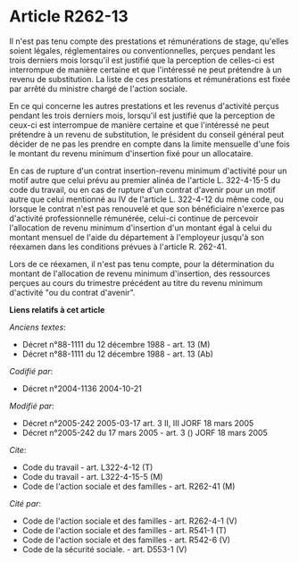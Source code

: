 # Article R262-13

Il n'est pas tenu compte des prestations et rémunérations de stage, qu'elles soient légales, réglementaires ou
conventionnelles, perçues pendant les trois derniers mois lorsqu'il est justifié que la perception de celles-ci est
interrompue de manière certaine et que l'intéressé ne peut prétendre à un revenu de substitution. La liste de ces prestations
et rémunérations est fixée par arrêté du ministre chargé de l'action sociale.

En ce qui concerne les autres prestations et les revenus d'activité perçus pendant les trois derniers mois, lorsqu'il est
justifié que la perception de ceux-ci est interrompue de manière certaine et que l'intéressé ne peut prétendre à un revenu de
substitution, le président du conseil général peut décider de ne pas les prendre en compte dans la limite mensuelle d'une
fois le montant du revenu minimum d'insertion fixé pour un allocataire.

En cas de rupture d'un contrat insertion-revenu minimum d'activité pour un motif autre que celui prévu au premier alinéa de
l'article L. 322-4-15-5 du code du travail, ou en cas de rupture d'un contrat d'avenir pour un motif autre que celui
mentionné au IV de l'article L. 322-4-12 du même code, ou lorsque le contrat n'est pas renouvelé et que son bénéficiaire
n'exerce pas d'activité professionnelle rémunérée, celui-ci continue de percevoir l'allocation de revenu minimum d'insertion
d'un montant égal à celui du montant mensuel de l'aide du département à l'employeur jusqu'à son réexamen dans les conditions
prévues à l'article R. 262-41.

Lors de ce réexamen, il n'est pas tenu compte, pour la détermination du montant de l'allocation de revenu minimum
d'insertion, des ressources perçues au cours du trimestre précédent au titre du revenu minimum d'activité "ou du contrat
d'avenir".

**Liens relatifs à cet article**

_Anciens textes_:

  - Décret n°88-1111 du 12 décembre 1988 - art. 13 (M)
  - Décret n°88-1111 du 12 décembre 1988 - art. 13 (Ab)

_Codifié par_:

  - Décret n°2004-1136 2004-10-21

_Modifié par_:

  - Décret n°2005-242 2005-03-17 art. 3 II, III JORF 18 mars 2005
  - Décret n°2005-242 du 17 mars 2005 - art. 3 () JORF 18 mars 2005

_Cite_:

  - Code du travail - art. L322-4-12 (T)
  - Code du travail - art. L322-4-15-5 (M)
  - Code de l'action sociale et des familles - art. R262-41 (M)

_Cité par_:

  - Code de l'action sociale et des familles - art. R262-4-1 (V)
  - Code de l'action sociale et des familles - art. R541-1 (T)
  - Code de l'action sociale et des familles - art. R542-6 (V)
  - Code de la sécurité sociale. - art. D553-1 (V)

